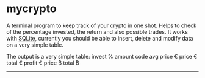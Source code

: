 # mycrypto

A terminal program to keep track of your crypto in one shot. Helps to check of the percentage invested, the return and also possible trades.
It works with [SQLite](https://sqlite.org), currently you should be able to insert, delete and modify data on a very simple table.

The output is a very simple table:
           invest  %      amount              code    avg price €    price €      total €    profit €  price ₿       total ₿
-------  --------  -----  ------------------  ------  -------------  ---------  ---------  ----------  ----------  ---------


